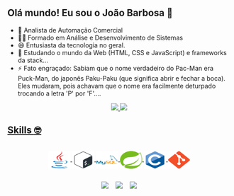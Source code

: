## Olá mundo! Eu sou o João Barbosa 👋

- 🔭 Analista de Automação Comercial
- 👨‍🎓 Formado em Análise e Desenvolvimento de Sistemas
- 😄 Entusiasta da tecnologia no geral.
- 🌱 Estudando o mundo da Web (HTML, CSS e JavaScript) e frameworks da stack... <!--- 🌱 Estudando Java (Spring, JavaFx) e frameworks da stack...-->
- ⚡ Fato engraçado: Sabiam que o nome verdadeiro do Pac-Man era Puck-Man, do japonês Paku-Paku (que significa abrir e fechar a boca). Eles mudaram, pois achavam que o nome era facilmente deturpado trocando a letra 'P' por 'F'....

<!-- Git Stats as Most Languages -->
<div align="center">
  <a href="https://github.com/jbsousa">
  <img height="150em" src="https://github-readme-stats.vercel.app/api?username=jbsousa&show_icons=true&theme=dark&include_all_commits=true&count_private=true"/>
  <img height="150em" src="https://github-readme-stats.vercel.app/api/top-langs/?username=jbsousa&layout=compact&langs_count=7&theme=dark"/>
</div>
  
## Skills :nerd_face: 
<!-- Most Languages Icons -->
<div align="center" style="display: inline_block"><br>
  <img align="center" alt="Joao-Java" height="40" width="50" src="https://raw.githubusercontent.com/devicons/devicon/master/icons/java/java-original.svg">
  <!--img align="center" alt="Joao-Linux" height="40" width="50" src="https://github.com/devicons/devicon/blob/master/icons/linux/linux-original.svg"-->
  <img align="center" alt="Joao-Bash" height="40" width="50" src="https://raw.githubusercontent.com/devicons/devicon/master/icons/bash/bash-original.svg">
  <img align="center" alt="Joao-MySQL" height="40" width="50" src="https://raw.githubusercontent.com/devicons/devicon/master/icons/mysql/mysql-original-wordmark.svg">
  <img align="center" alt="Joao-Spring" height="40" width="50" src="https://raw.githubusercontent.com/devicons/devicon/master/icons/spring/spring-original.svg">
  <img align="center" alt="Joao-C" height="40" width="50" src="https://raw.githubusercontent.com/devicons/devicon/master/icons/c/c-original.svg">
  <img align="center" alt="Joao-Git" height="40" width="50" src="https://github.com/devicons/devicon/blob/master/icons/git/git-original.svg">
  </div>
  
  ##
 
<div align="center"> 
  <a href="https://instagram.com/jb_ssousa" target="_blank"><img src="https://img.shields.io/badge/-Instagram-%23E4405F?style=for-the-badge&logo=instagram&logoColor=white" target="_blank"></a>
  &nbsp;&nbsp;
  <a href = "mailto:joao.sousabarbosa10@gmail.com"><img src="https://img.shields.io/badge/-Gmail-%23333?style=for-the-badge&logo=gmail&logoColor=white" target="_blank"></a>
  &nbsp;&nbsp;
  <a href="https://www.linkedin.com/in/jo%C3%A3o-barbosa-sousa" target="_blank"><img src="https://img.shields.io/badge/-LinkedIn-%230077B5?style=for-the-badge&logo=linkedin&logoColor=white" target="_blank"></a> 
 </div>

<!--## Total de Visitas no perfil :detective: <br>
 <p align="center"> 
   <img alingn="center" src="https://profile-counter.glitch.me/jbsousa/count.svg" />
 </p-->
  
<!--![Snake animation](https://github.com/jbsousa/jbsousa/blob/output/github-contribution-grid-snake.svg)-->
<!--
**jbsousa/jbsousa** is a ✨ _special_ ✨ repository because its `README.md` (this file) appears on your GitHub profile.

Here are some ideas to get you started:

- 🔭 I’m currently working on ...
- 🌱 I’m currently learning ...
- 👯 I’m looking to collaborate on ...
- 🤔 I’m looking for help with ...
- 💬 Ask me about ...
- 📫 How to reach me: ...
- 😄 Pronouns: ...
- ⚡ Fun fact: ...
-->

